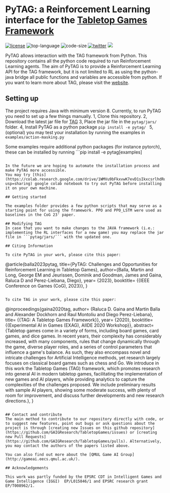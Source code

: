 # PyTAG: a Reinforcement Learning interface for the [Tabletop Games Framework](http://www.tabletopgames.ai/)

[![license](https://img.shields.io/github/license/martinballa/PyTAG)](LICENSE)
![top-language](https://img.shields.io/github/languages/top/martinballa/PyTAG)
![code-size](https://img.shields.io/github/languages/code-size/martinballa/PyTAG)
[![twitter](https://img.shields.io/twitter/follow/gameai_qmul?style=social)](https://twitter.com/intent/follow?screen_name=gameai_qmul)
[![](https://img.shields.io/github/stars/martinballa/PyTAG.svg?label=Stars&style=social)](https://github.com/GAIGResearch/TabletopGames)


PyTAG allows interaction with the TAG framework from Python. This repository contains all the python code required to run Reinforcement Learning agents.
The aim of PyTAG is to provide a Reinforcement Learning API for the TAG framework, but it is not limited to RL as using the python-java bridge all public functions and variables are accessible from python.
If you want to learn more about TAG, please visit the [website](http://tabletopgames.ai).

## Setting up
The project requires Java with minimum version 8. Currently, to run PyTAG you need to set up a few things manually.
1, Clone this repository.
2, Download the latest jar file for [TAG](https://drive.google.com/file/d/1uPNoZkdI4rJiFyNyXFVun_VcAlN3QIVQ/view?usp=drive_link) 
3, Place the jar file in the ```pytag/jars/``` folder.
4, Install PyTAG as a python package ```pip install -e pytag/ ```
5, (optional) you may test your installation by running the examples in ```examples/action-masking.py```

Some examples require additional python packages (for instance pytorch), these can be installed by running ```pip install -e pytag[examples]
```. 

In the future we are hoping to automate the installation process and make PyTAG more accessible. 
You may try [this](https://colab.research.google.com/drive/1WMVu9bFkxvwK7evD1sIkxcsrlhdRoY9d?usp=sharing) google colab notebook to try out PyTAG before installing it on your own machine.

## Getting started

The examples folder provides a few python scripts that may serve as a starting point for using the framework. PPO and PPO_LSTM were used as baselines in the CoG 23' paper.

## Modifying TAG
In case that you want to make changes to the JAVA framework (i.e.: implementing the RL interfaces for a new game) you may replace the jar file in ```pytag/jars/``` with the updated one.

## Citing Information

To cite PyTAG in your work, please cite this paper:
```
@article{balla2023pytag,
  title={PyTAG: Challenges and Opportunities for Reinforcement Learning in Tabletop Games},
  author={Balla, Martin and Long, George EM and Jeurissen, Dominik and Goodman, James and Gaina, Raluca D and Perez-Liebana, Diego},
  year= {2023},
  booktitle= {{IEEE Conference on Games (CoG), 2023}},
}
```

To cite TAG in your work, please cite this paper:
```
@inproceedings{gaina2020tag,
         author= {Raluca D. Gaina and Martin Balla and Alexander Dockhorn and Raul Montoliu and Diego Perez-Liebana},
         title= {{TAG: A Tabletop Games Framework}},
         year= {2020},
         booktitle= {{Experimental AI in Games (EXAG), AIIDE 2020 Workshop}},
         abstract= {Tabletop games come in a variety of forms, including board games, card games, and dice games. In recent years, their complexity has considerably increased, with many components, rules that change dynamically through the game, diverse player roles, and a series of control parameters that influence a game's balance. As such, they also encompass novel and intricate challenges for Artificial Intelligence methods, yet research largely focuses on classical board games such as chess and Go. We introduce in this work the Tabletop Games (TAG) framework, which promotes research into general AI in modern tabletop games, facilitating the implementation of new games and AI players, while providing analytics to capture the complexities of the challenges proposed. We include preliminary results with sample AI players, showing some moderate success, with plenty of room for improvement, and discuss further developments and new research directions.},
    }
```

## Contact and contribute
The main method to contribute to our repository directly with code, or to suggest new features, point out bugs or ask questions about the project is through [creating new Issues on this github repository](https://github.com/GAIGResearch/TabletopGames/issues) or [creating new Pull Requests](https://github.com/GAIGResearch/TabletopGames/pulls). Alternatively, you may contact the authors of the papers listed above. 

You can also find out more about the [QMUL Game AI Group](http://gameai.eecs.qmul.ac.uk/).

## Acknowledgements

This work was partly funded by the EPSRC CDT in Intelligent Games and Game Intelligence (IGGI)  EP/L015846/1 and EPSRC research grant EP/T008962/1.

